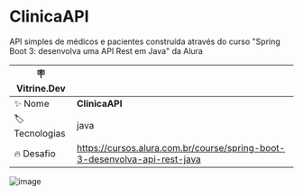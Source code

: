 # ClinicaAPI

API simples de médicos e pacientes construída através do curso "Spring Boot 3: desenvolva uma API Rest em Java" da Alura

| :placard: Vitrine.Dev |     |
| -------------  | --- |
| :sparkles: Nome        | **ClinicaAPI**
| :label: Tecnologias | java
| :fire: Desafio     | https://cursos.alura.com.br/course/spring-boot-3-desenvolva-api-rest-java

<!-- Inserir imagem com a #vitrinedev ao final do link -->
![image](https://user-images.githubusercontent.com/101731779/206039222-c99950c7-0a49-4592-9248-812fb7734d70.png#vitrinedev)
